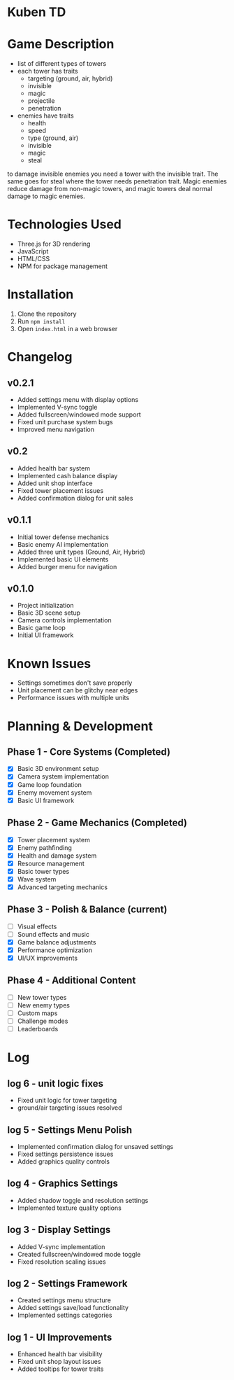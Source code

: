 # Kuben TD

# Game Description
* list of different types of towers
* each tower has traits
  * targeting (ground, air, hybrid)
  * invisible
  * magic
  * projectile
  * penetration
* enemies have traits
  * health
  * speed
  * type (ground, air)
  * invisible
  * magic
  * steal

to damage invisible enemies you need a tower with the invisible trait. The same goes for steal where the tower needs penetration trait. Magic enemies reduce damage from non-magic towers, and magic towers deal normal damage to magic enemies.

# Technologies Used
- Three.js for 3D rendering
- JavaScript 
- HTML/CSS
- NPM for package management

# Installation
1. Clone the repository
2. Run `npm install`
3. Open `index.html` in a web browser

# Changelog

## v0.2.1
- Added settings menu with display options
- Implemented V-sync toggle
- Added fullscreen/windowed mode support
- Fixed unit purchase system bugs
- Improved menu navigation

## v0.2
- Added health bar system
- Implemented cash balance display
- Added unit shop interface
- Fixed tower placement issues
- Added confirmation dialog for unit sales

## v0.1.1 
- Initial tower defense mechanics
- Basic enemy AI implementation
- Added three unit types (Ground, Air, Hybrid)
- Implemented basic UI elements
- Added burger menu for navigation

## v0.1.0 
- Project initialization
- Basic 3D scene setup
- Camera controls implementation
- Basic game loop
- Initial UI framework

# Known Issues
- Settings sometimes don't save properly
- Unit placement can be glitchy near edges
- Performance issues with multiple units

# Planning & Development

## Phase 1 - Core Systems (Completed)
- [x] Basic 3D environment setup
- [x] Camera system implementation
- [x] Game loop foundation
- [x] Enemy movement system
- [x] Basic UI framework

## Phase 2 - Game Mechanics (Completed)
- [x] Tower placement system
- [x] Enemy pathfinding
- [x] Health and damage system
- [x] Resource management
- [x] Basic tower types
- [x] Wave system
- [x] Advanced targeting mechanics

## Phase 3 - Polish & Balance (current)
- [ ] Visual effects
- [ ] Sound effects and music
- [x] Game balance adjustments
- [x] Performance optimization
- [x] UI/UX improvements

## Phase 4 - Additional Content
- [ ] New tower types
- [ ] New enemy types
- [ ] Custom maps
- [ ] Challenge modes
- [ ] Leaderboards

# Log

## log 6 - unit logic fixes
- Fixed unit logic for tower targeting
- ground/air targeting issues resolved

## log 5 - Settings Menu Polish
- Implemented confirmation dialog for unsaved settings
- Fixed settings persistence issues
- Added graphics quality controls

## log 4 - Graphics Settings
- Added shadow toggle and resolution settings
- Implemented texture quality options

## log 3 - Display Settings
- Added V-sync implementation
- Created fullscreen/windowed mode toggle
- Fixed resolution scaling issues

## log 2 - Settings Framework
- Created settings menu structure
- Added settings save/load functionality
- Implemented settings categories

## log 1 - UI Improvements
- Enhanced health bar visibility
- Fixed unit shop layout issues
- Added tooltips for tower traits